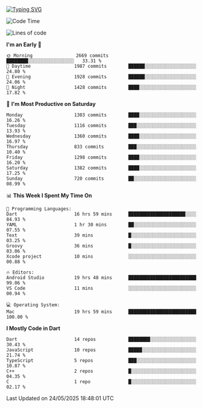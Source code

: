
<a href="https://git.io/typing-svg"><img src="https://readme-typing-svg.demolab.com?font=Source+Code+Pro&pause=1000&random=false&width=435&lines=Hey+%F0%9F%A5%B6+iam+Yaskraz" alt="Typing SVG" /></a>
<!--START_SECTION:waka-->
![Code Time](http://img.shields.io/badge/Code%20Time-1%2C127%20hrs%2055%20mins-blue)

![Lines of code](https://img.shields.io/badge/From%20Hello%20World%20I%27ve%20Written-5.1%20million%20lines%20of%20code-blue)

**I'm an Early 🐤** 

```text
🌞 Morning                2669 commits        ████████░░░░░░░░░░░░░░░░░   33.31 % 
🌆 Daytime                1987 commits        ██████░░░░░░░░░░░░░░░░░░░   24.80 % 
🌃 Evening                1928 commits        ██████░░░░░░░░░░░░░░░░░░░   24.06 % 
🌙 Night                  1428 commits        ████░░░░░░░░░░░░░░░░░░░░░   17.82 % 
```
📅 **I'm Most Productive on Saturday** 

```text
Monday                   1303 commits        ████░░░░░░░░░░░░░░░░░░░░░   16.26 % 
Tuesday                  1116 commits        ███░░░░░░░░░░░░░░░░░░░░░░   13.93 % 
Wednesday                1360 commits        ████░░░░░░░░░░░░░░░░░░░░░   16.97 % 
Thursday                 833 commits         ███░░░░░░░░░░░░░░░░░░░░░░   10.40 % 
Friday                   1298 commits        ████░░░░░░░░░░░░░░░░░░░░░   16.20 % 
Saturday                 1382 commits        ████░░░░░░░░░░░░░░░░░░░░░   17.25 % 
Sunday                   720 commits         ██░░░░░░░░░░░░░░░░░░░░░░░   08.99 % 
```


📊 **This Week I Spent My Time On** 

```text
💬 Programming Languages: 
Dart                     16 hrs 59 mins      █████████████████████░░░░   84.93 % 
YAML                     1 hr 30 mins        ██░░░░░░░░░░░░░░░░░░░░░░░   07.55 % 
Text                     39 mins             █░░░░░░░░░░░░░░░░░░░░░░░░   03.25 % 
Groovy                   36 mins             █░░░░░░░░░░░░░░░░░░░░░░░░   03.06 % 
Xcode project            10 mins             ░░░░░░░░░░░░░░░░░░░░░░░░░   00.88 % 

🔥 Editors: 
Android Studio           19 hrs 48 mins      █████████████████████████   99.06 % 
VS Code                  11 mins             ░░░░░░░░░░░░░░░░░░░░░░░░░   00.94 % 

💻 Operating System: 
Mac                      19 hrs 59 mins      █████████████████████████   100.00 % 
```

**I Mostly Code in Dart** 

```text
Dart                     14 repos            ████████░░░░░░░░░░░░░░░░░   30.43 % 
JavaScript               10 repos            █████░░░░░░░░░░░░░░░░░░░░   21.74 % 
TypeScript               5 repos             ███░░░░░░░░░░░░░░░░░░░░░░   10.87 % 
C++                      2 repos             █░░░░░░░░░░░░░░░░░░░░░░░░   04.35 % 
C                        1 repo              █░░░░░░░░░░░░░░░░░░░░░░░░   02.17 % 
```




 Last Updated on 24/05/2025 18:48:01 UTC
<!--END_SECTION:waka-->
